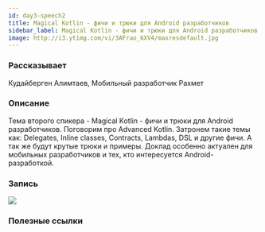 ```yaml
---
id: day3-speech2
title: Magical Kotlin - фичи и трюки для Android разработчиков
sidebar_label: Magical Kotlin - фичи и трюки для Android разработчиков
image: http://i3.ytimg.com/vi/3AFrao_6XV4/maxresdefault.jpg
---
```


### Рассказывает
Кудайберген Алимтаев, Мобильный разработчик Рахмет

### Описание
Тема второго спикера - Magical Kotlin - фичи и трюки для Android разработчиков. Поговорим про Advanced Kotlin. Затронем такие темы как: Delegates, Inline classes, Contracts, Lambdas, DSL и другие фичи. А так же будут крутые трюки и примеры.
Доклад особенно актуален для мобильных разработчиков и тех, кто интересуется Android-разработкой.
### Запись

[![](http://i3.ytimg.com/vi/zbTAmPg6xcc/maxresdefault.jpg)](https://youtu.be/zbTAmPg6xcc)

### Полезные ссылки
